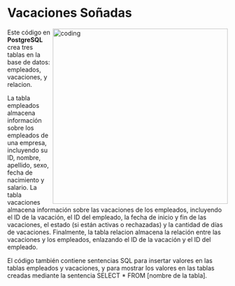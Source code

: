 # Vacaciones Soñadas

<img align="right" alt="coding" width="400" src="https://i.pinimg.com/236x/af/83/79/af83793ad02d7a94ff91a79960f639d6.jpg">

Este código en **PostgreSQL** crea tres tablas en la base de datos: empleados, vacaciones, y relacion.

La tabla empleados almacena información sobre los empleados de una empresa, incluyendo su ID, nombre, apellido, sexo, fecha de nacimiento y salario. La tabla vacaciones almacena información sobre las vacaciones de los empleados, incluyendo el ID de la vacación, el ID del empleado, la fecha de inicio y fin de las vacaciones, el estado (si están activas o rechazadas) y la cantidad de días de vacaciones. Finalmente, la tabla relacion almacena la relación entre las vacaciones y los empleados, enlazando el ID de la vacación y el ID del empleado.

El código también contiene sentencias SQL para insertar valores en las tablas empleados y vacaciones, y para mostrar los valores en las tablas creadas mediante la sentencia SELECT * FROM [nombre de la tabla].
